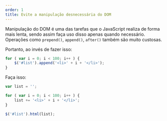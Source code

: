 ```yaml
---
order: 1
title: Evite a manipulação desnecessária do DOM
---
```


Manipulação do DOM é uma das tarefas que o JavaScript realiza de forma mais lenta, sendo assim faça uso disso apenas quando necessário. Operações como `prepend()`, `append()`, `after()` também são muito custosas.

Portanto, ao invés de fazer isso:

```js
for ( var i = 0; i < 100; i++ ) {
    $('#list').append('<li>' + i + '</li>');
}
```

Faça isso:

```js
var list = '';

for ( var i = 0; i < 100; i++ ) {
    list += '<li>' + i + '</li>';
}

$('#list').html(list);
```